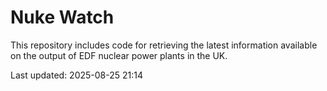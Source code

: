 # Nuke Watch

This repository includes code for retrieving the latest information available on the output of EDF nuclear power plants in the UK.

Last updated: 2025-08-25 21:14